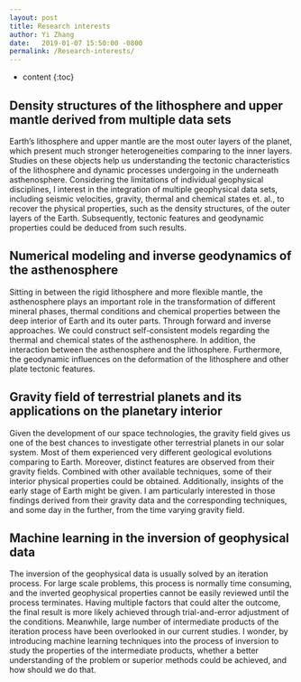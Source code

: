 ```yaml
---
layout: post
title: Research interests
author: Yi Zhang
date:   2019-01-07 15:50:00 -0800
permalink: /Research-interests/
---
```


* content
{:toc}


## Density structures of the lithosphere and upper mantle derived from multiple data sets
Earth’s lithosphere and upper mantle are the most outer layers of the planet, which present much stronger heterogeneities comparing to the inner layers. Studies on these objects help us understanding the tectonic characteristics of the lithosphere and dynamic processes undergoing in the underneath asthenosphere. Considering the limitations of individual geophysical disciplines, I interest in the integration of multiple geophysical data sets, including seismic velocities, gravity, thermal and chemical states et. al., to recover the physical properties, such as the density structures, of the outer layers of the Earth. Subsequently, tectonic features and geodynamic properties could be deduced from such results.

## Numerical modeling and inverse geodynamics of the asthenosphere
Sitting in between the rigid lithosphere and more flexible mantle, the asthenosphere plays an important role in the transformation of different mineral phases, thermal conditions and chemical properties between the deep interior of Earth and its outer parts. Through forward and inverse approaches. We could construct self-consistent models regarding the thermal and chemical states of the asthenosphere. In addition, the interaction between the asthenosphere and the lithosphere. Furthermore, the geodynamic influences on the deformation of the lithosphere and other plate tectonic features.

## Gravity field of terrestrial planets and its applications on the planetary interior
Given the development of our space technologies, the gravity field gives us one of the best chances to investigate other terrestrial planets in our solar system. Most of them experienced very different geological evolutions comparing to Earth. Moreover, distinct features are observed from their gravity fields. Combined with other available techniques, some of their interior physical properties could be obtained. Additionally, insights of the early stage of Earth might be given. I am particularly interested in those findings derived from their gravity data and the corresponding techniques, and some day in the further, from the time varying gravity field.

## Machine learning in the inversion of geophysical data
The inversion of the geophysical data is usually solved by an iteration process. For large scale problems, this process is normally time consuming, and the inverted geophysical properties cannot be easily reviewed until the process terminates. Having multiple factors that could alter the outcome, the final result is more likely achieved through trial-and-error adjustment of the conditions. Meanwhile, large number of intermediate products of the iteration process have been overlooked in our current studies. I wonder, by introducing machine learning techniques into the process of inversion to study the properties of the intermediate products, whether a better understanding of the problem or superior methods could be achieved, and how should we do that.



